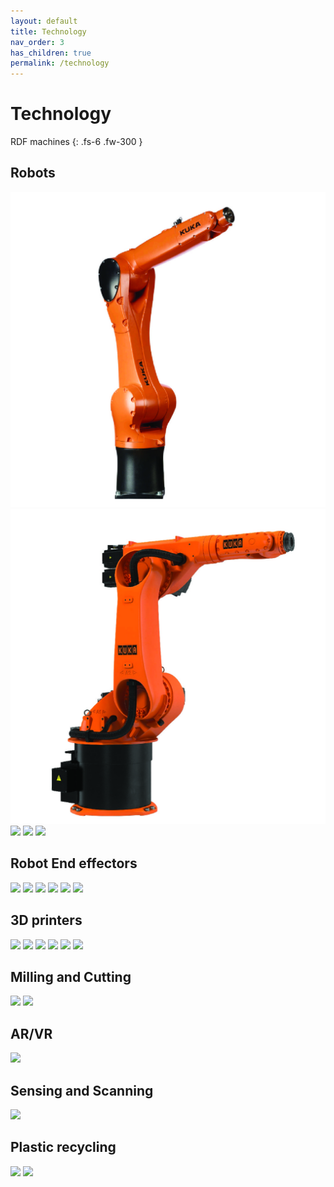```yaml
---
layout: default
title: Technology
nav_order: 3
has_children: true
permalink: /technology
---
```


# Technology

RDF machines 
{: .fs-6 .fw-300 }


<script src="https://cdnjs.cloudflare.com/ajax/libs/web-animations/2.3.2/web-animations.min.js"></script>
<script src="https://cdn.jsdelivr.net/gh/haltu/muuri@0.9.3/dist/muuri.min.js"></script>
<script>
    var grid = new Muuri('.grid');
</script>

## Robots  
[![](../../assets/images/kr10.jpg)](technology//robots/kr10)
[![](../../assets/images/kr30.jpg)](technology/kr30)
[![](../../assets/images/ur10e.jpg)](technology/ur10e)
[![](../../assets/images/ur16e.jpg)](technology/ur16e)
[![](../../assets/images/xarm.jpg)](technology/xarm6)

## Robot End effectors

[![](../../assets/images/mdph2.jpg)](technology/mdph2)
[![](../../assets/images/mdpe10.jpg)](technology/mdpe10)
[![](../../assets/images/rgripper.jpg)](technology/rgripper)
[![](../../assets/images/router.jpg)](technology/router)
[![](../../assets/images/clay.jpg)](technology/clay)
[![](../../assets/images/concrete.jpg)](technology/concrete)

## 3D printers

[![](../../assets/images/bambu.jpg)](technology/bambu)
[![](../../assets/images/prusa3.jpg)](technology/prusa3)
[![](../../assets/images/formlab2.jpg)](technology/formlab2)
[![](../../assets/images/markforged.jpg)](technology/markforged)
[![](../../assets/images/vcore50.jpg)](technology/ratrig)
[![](../../assets/images/bioprinter.jpg)](technology/bioprinter)

## Milling and Cutting

[![](../../assets/images/bantam.png)](technology/bantamcnc)
[![](../../assets/images/leadcnc.png)](technology/leadcnc)


## AR/VR

[![](../../assets/images/markforged.jpg)](technology/markforged)

## Sensing and Scanning
[![](../../assets/images/markforged.jpg)](technology/markforged)

## Plastic recycling

[![](../../assets/images/markforged.jpg)](technology/markforged)
[![](../../assets/images/markforged.jpg)](technology/markforged)